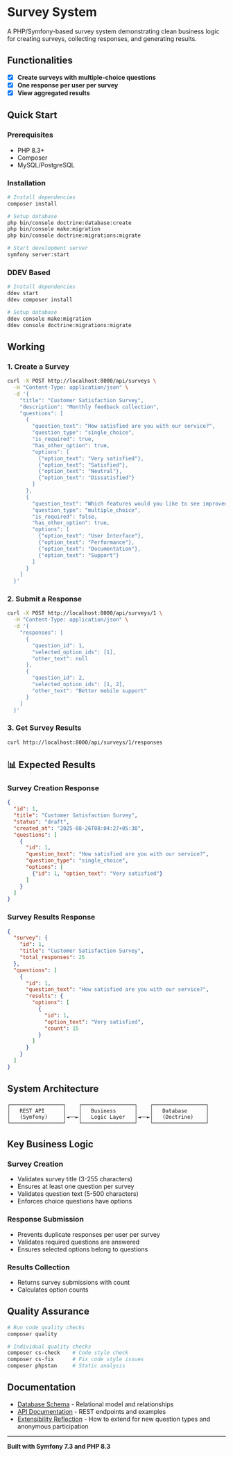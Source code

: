 # Survey System

A PHP/Symfony-based survey system demonstrating clean business logic for creating surveys, collecting responses, and generating results.

## Functionalities

- [x] **Create surveys with multiple-choice questions**
- [x] **One response per user per survey**
- [x] **View aggregated results**

## Quick Start

### Prerequisites
- PHP 8.3+
- Composer
- MySQL/PostgreSQL

### Installation
```bash
# Install dependencies
composer install

# Setup database
php bin/console doctrine:database:create
php bin/console make:migration
php bin/console doctrine:migrations:migrate

# Start development server
symfony server:start
```

### DDEV Based
```bash
# Install dependencies
ddev start
ddev composer install

# Setup database
ddev console make:migration
ddev console doctrine:migrations:migrate
```

## Working

### 1. Create a Survey
```bash
curl -X POST http://localhost:8000/api/surveys \
  -H "Content-Type: application/json" \
  -d '{
    "title": "Customer Satisfaction Survey",
    "description": "Monthly feedback collection",
    "questions": [
      {
        "question_text": "How satisfied are you with our service?",
        "question_type": "single_choice",
        "is_required": true,
        "has_other_option": true,
        "options": [
          {"option_text": "Very satisfied"},
          {"option_text": "Satisfied"},
          {"option_text": "Neutral"},
          {"option_text": "Dissatisfied"}
        ]
      },
      {
        "question_text": "Which features would you like to see improved?",
        "question_type": "multiple_choice",
        "is_required": false,
        "has_other_option": true,
        "options": [
          {"option_text": "User Interface"},
          {"option_text": "Performance"},
          {"option_text": "Documentation"},
          {"option_text": "Support"}
        ]
      }
    ]
  }'
```

### 2. Submit a Response
```bash
curl -X POST http://localhost:8000/api/surveys/1 \
  -H "Content-Type: application/json" \
  -d '{
    "responses": [
      {
        "question_id": 1,
        "selected_option_ids": [1],
        "other_text": null
      },
      {
        "question_id": 2,
        "selected_option_ids": [1, 2],
        "other_text": "Better mobile support"
      }
    ]
  }'
```

### 3. Get Survey Results
```bash
curl http://localhost:8000/api/surveys/1/responses
```

## 📊 Expected Results

### Survey Creation Response
```json
{
  "id": 1,
  "title": "Customer Satisfaction Survey",
  "status": "draft",
  "created_at": "2025-08-26T08:04:27+05:30",
  "questions": [
    {
      "id": 1,
      "question_text": "How satisfied are you with our service?",
      "question_type": "single_choice",
      "options": [
        {"id": 1, "option_text": "Very satisfied"}
      ]
    }
  ]
}
```

### Survey Results Response
```json
{
  "survey": {
    "id": 1,
    "title": "Customer Satisfaction Survey",
    "total_responses": 25
  },
  "questions": [
    {
      "id": 1,
      "question_text": "How satisfied are you with our service?",
      "results": {
        "options": [
          {
            "id": 1,
            "option_text": "Very satisfied",
            "count": 15
          }
        ]
      }
    }
  ]
}
```

## System Architecture

```
┌─────────────────┐    ┌─────────────────┐    ┌─────────────────┐
│   REST API      │    │   Business      │    │   Database      │
│   (Symfony)     │◄──►│   Logic Layer   │◄──►│   (Doctrine)    │
└─────────────────┘    └─────────────────┘    └─────────────────┘
```

## Key Business Logic

### Survey Creation
- Validates survey title (3-255 characters)
- Ensures at least one question per survey
- Validates question text (5-500 characters)
- Enforces choice questions have options

### Response Submission
- Prevents duplicate responses per user per survey
- Validates required questions are answered
- Ensures selected options belong to questions

### Results Collection
- Returns survey submissions with count
- Calculates option counts

## Quality Assurance

```bash
# Run code quality checks
composer quality

# Individual quality checks
composer cs-check    # Code style check
composer cs-fix      # Fix code style issues
composer phpstan     # Static analysis
```

## Documentation

- [Database Schema](DATABASE_SCHEMA.md) - Relational model and relationships
- [API Documentation](API_DOCUMENTATION.md) - REST endpoints and examples
- [Extensibility Reflection](EXTENSIBILITY_REFLECTION.md) - How to extend for new question types and anonymous participation

---

**Built with Symfony 7.3 and PHP 8.3**
